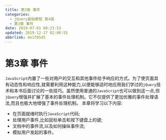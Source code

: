 ```yaml
---
title: 第3章 事件
categories: 
  - jQuery基础教程 第4版
  - 第3章 事件
date: 2019-07-01 00:23:53
updated: 2019-12-17 02:00:55
abbrlink: 4e1f05d5
---
```

# 第3章 事件 #
`JavaScript`内置了一些对用户的交互和其他事件给予响应的方式。为了使页面具有动态性和响应性,就需要利用这种能力,以便能够适时地应用我们学过的`jQuery`技术和本书后面讨论的一些技巧。虽然使用普通的`JavaScript`也可以做到这一点,但`jQuery`增强并扩展了基本的事件处理机制。它不仅提供了更加优雅的事件处理语法,而且也极大地增强了事件处理机制。
本章将学习以下内容:
- 在页面就绪时执行`JavaScript`代码;
- 处理用户事件,比如鼠标单击和按下键盘上的键;
- 文档中的事件流,以及如何操纵事件流;
- 模拟用户发起的事件。


